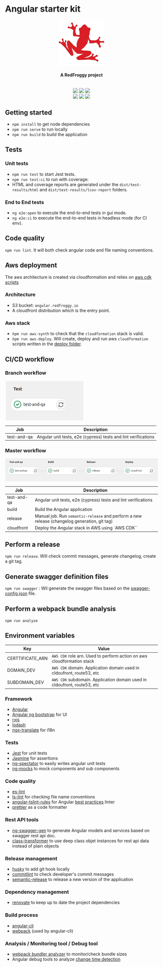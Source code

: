 # Angular starter kit

<div align="center">
  <a name="logo" href="https://www.redfroggy.fr"><img src=".gitlab/logo.png" alt="RedFroggy"></a>
  <h4 align="center">A RedFroggy project</h4>
</div>
<br/>

<div align="center">
  <a href="https://forthebadge.com"><img src="https://forthebadge.com/images/badges/fuck-it-ship-it.svg"/></a>
  <a href="https://forthebadge.com"><img src="https://forthebadge.com/images/badges/built-with-love.svg"/></a>
  <a href="https://forthebadge.com"><img src="https://forthebadge.com/images/badges/made-with-javascript.svg"/></a>
</div>
<div align="center">
  <a href="https://circleci.com/gh/RedFroggy/angular-starter-kit"><img src="https://circleci.com/gh/RedFroggy/angular-starter-kit.svg?style=svg"/></a>
  <a href="https://codecov.io/gh/RedFroggy/angular-starter-kit"><img src="https://codecov.io/gh/RedFroggy/angular-starter-kit/branch/master/graph/badge.svg?token=XM9R6ZV9SJ"/></a>
  <a href="https://github.com/semantic-release/semantic-release"><img src="https://img.shields.io/badge/%20%20%F0%9F%93%A6%F0%9F%9A%80-semantic--release-e10079.svg"/></a>
</div>

## Getting started

- `npm install` to get node dependencies
- `npm run serve` to run locally
- `npm run build` to build the application

## Tests

### Unit tests

- `npm run test` to start Jest tests.
- `npm run test:ci` to run with coverage:
- HTML and coverage reports are generated under the `dist/test-results/html` and `dist/test-results/lcov-report` folders.

### End to End tests

- `ng e2e:open` to execute the end-to-end tests in gui mode.
- `ng e2e:ci` to execute the end-to-end tests in headless mode (for CI env).

## Code quality

`npm run lint`. It will both check angular code and file naming conventions.

## Aws deployment

The aws architecture is created via cloudformation and relies on [aws cdk scripts](deploy/index.ts)

### Architecture

- S3 bucket: `angular.redfroggy.io`
- A cloudfront distribution which is the entry point.

### Aws stack

- `ǹpm run aws-synth` to check that the `cloudformation` stack is valid.
- `ǹpm run aws-deploy`. Will create, deploy and run aws `cloudformation` scripts written in the [deploy folder](deploy).

## CI/CD workflow

### Branch workflow

![alt text](.gitlab/gitlab_branch_workflow.png 'Gilab branch workflow')

| Job         | Description                                                    |
| ----------- | -------------------------------------------------------------- |
| test-and-qa | Angular unit tests, e2e (cypress) tests and lint verifications |

### Master workflow

![alt text](.gitlab/gitlab_master_workflow.png 'Gilab master workflow')

| Job         | Description                                                                                  |
| ----------- | -------------------------------------------------------------------------------------------- |
| test-and-qa | Angular unit tests, e2e (cypress) tests and lint verifications                               |
| build       | Build the Angular application                                                                |
| release     | Manual job. Run `semantic-release` and perform a new release (changelog generation, git tag) |
| cloudfront  | Deploy the Angular stack in AWS using `AWS CDK``                                             |

## Perform a release

`npm run release`. Will check commit messages, generate changelog, create a git tag.

## Generate swagger definition files

`npm run swagger` : Wil generate the swagger files based on the [swagger-config.json](swagger-config.json) file.

## Perform a webpack bundle analysis

`npm run analyze`

## Environment variables

| Key              | Value                                                                    |
| ---------------- | ------------------------------------------------------------------------ |
| CERTTIFICATE_ARN | `AWS CDK` role arn. Used to perform action on aws cloudformation stack   |
| DOMAIN_DEV       | `AWS CDK` domain. Application domain used in cldoufront, route53, etc    |
| SUBDOMAIN_DEV    | `AWS CDK` subdomain. Application domain used in cldoufront, route53, etc |

### Framework

- [Angular](https://angular.io/)
- [Angular ng bootstrap](https://ng-bootstrap.github.io) for UI
- [rxjs](https://rxjs-dev.firebaseapp.com/)
- [lodash](https://lodash.com/)
- [ngx-translate](https://github.com/ngx-translate/core) for i18n

### Tests

- [Jest](https://jestjs.io/) for unit tests
- [Jasmine](https://jasmine.github.io/) for assertions
- [ng-spectator](https://github.com/ngneat/spectator) to easily writes angular unit tests
- [ng-mocks](https://github.com/ike18t/ng-mocks) to mock components and sub components

### Code quality

- [es-lint](https://eslint.org)
- [ls-lint](https://github.com/loeffel-io/ls-lint) for checking file name conventions
- [angular-tslint-rules](https://www.npmjs.com/package/angular-tslint-rules) for Angular [best practices](https://angular.io/guide/styleguide) linter
- [prettier](https://prettier.io/) as a code formatter

### Rest API tools

- [ng-swagger-gen](https://github.com/cyclosproject/ng-swagger-gen#readme) to generate Angular models and services based on swagger rest api doc.
- [class-transformer](https://github.com/typestack/class-transformer) to use deep class objet instances for rest api data instead of plain objects

### Release management

- [husky](https://github.com/typicode/husky) to add git hook locally
- [commitlint](https://github.com/conventional-changelog/commitlint) to check developer's commit messages
- [semantic-release](https://github.com/semantic-release/semantic-release) to release a new version of the application

### Dependency management

- [renovate](https://github.com/renovatebot/renovate) to keep up to date the project dependencies

### Build process

- [angular-cli](https://cli.angular.io/)
- [webpack](https://webpack.js.org/) (used by angular-cli)

### Analysis / Monitoring tool / Debug tool

- [webpack bundler analyzer](https://github.com/webpack-contrib/webpack-bundle-analyzer) to monitor/check bundle sizes
- Angular debug tools to analyze [change time detection](https://github.com/angular/angular/blob/master/docs/TOOLS.md#enabling-debug-tools)
